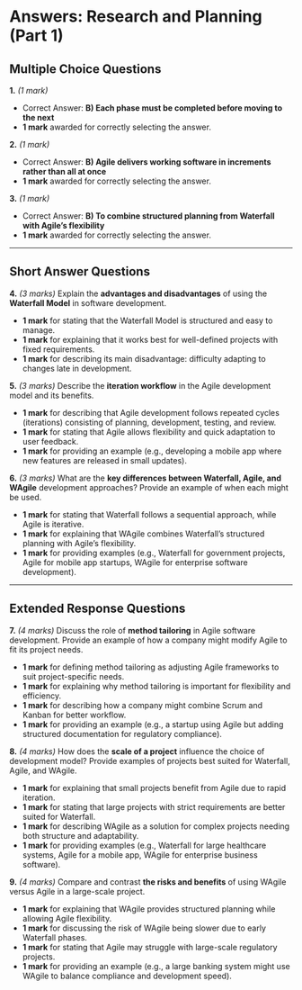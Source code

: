 # **Answers: Research and Planning (Part 1)**

## **Multiple Choice Questions**

**1.** *(1 mark)*  
- Correct Answer: **B) Each phase must be completed before moving to the next**  
- **1 mark** awarded for correctly selecting the answer.  

**2.** *(1 mark)*  
- Correct Answer: **B) Agile delivers working software in increments rather than all at once**  
- **1 mark** awarded for correctly selecting the answer.  

**3.** *(1 mark)*  
- Correct Answer: **B) To combine structured planning from Waterfall with Agile’s flexibility**  
- **1 mark** awarded for correctly selecting the answer.  

---

## **Short Answer Questions**

**4.** *(3 marks)* Explain the **advantages and disadvantages** of using the **Waterfall Model** in software development.  
- **1 mark** for stating that the Waterfall Model is structured and easy to manage.  
- **1 mark** for explaining that it works best for well-defined projects with fixed requirements.  
- **1 mark** for describing its main disadvantage: difficulty adapting to changes late in development.  

**5.** *(3 marks)* Describe the **iteration workflow** in the Agile development model and its benefits.  
- **1 mark** for describing that Agile development follows repeated cycles (iterations) consisting of planning, development, testing, and review.  
- **1 mark** for stating that Agile allows flexibility and quick adaptation to user feedback.  
- **1 mark** for providing an example (e.g., developing a mobile app where new features are released in small updates).  

**6.** *(3 marks)* What are the **key differences between Waterfall, Agile, and WAgile** development approaches? Provide an example of when each might be used.  
- **1 mark** for stating that Waterfall follows a sequential approach, while Agile is iterative.  
- **1 mark** for explaining that WAgile combines Waterfall’s structured planning with Agile’s flexibility.  
- **1 mark** for providing examples (e.g., Waterfall for government projects, Agile for mobile app startups, WAgile for enterprise software development).  

---

## **Extended Response Questions**

**7.** *(4 marks)* Discuss the role of **method tailoring** in Agile software development. Provide an example of how a company might modify Agile to fit its project needs.  
- **1 mark** for defining method tailoring as adjusting Agile frameworks to suit project-specific needs.  
- **1 mark** for explaining why method tailoring is important for flexibility and efficiency.  
- **1 mark** for describing how a company might combine Scrum and Kanban for better workflow.  
- **1 mark** for providing an example (e.g., a startup using Agile but adding structured documentation for regulatory compliance).  

**8.** *(4 marks)* How does the **scale of a project** influence the choice of development model? Provide examples of projects best suited for Waterfall, Agile, and WAgile.  
- **1 mark** for explaining that small projects benefit from Agile due to rapid iteration.  
- **1 mark** for stating that large projects with strict requirements are better suited for Waterfall.  
- **1 mark** for describing WAgile as a solution for complex projects needing both structure and adaptability.  
- **1 mark** for providing examples (e.g., Waterfall for large healthcare systems, Agile for a mobile app, WAgile for enterprise business software).  

**9.** *(4 marks)* Compare and contrast **the risks and benefits** of using WAgile versus Agile in a large-scale project.  
- **1 mark** for explaining that WAgile provides structured planning while allowing Agile flexibility.  
- **1 mark** for discussing the risk of WAgile being slower due to early Waterfall phases.  
- **1 mark** for stating that Agile may struggle with large-scale regulatory projects.  
- **1 mark** for providing an example (e.g., a large banking system might use WAgile to balance compliance and development speed).  
